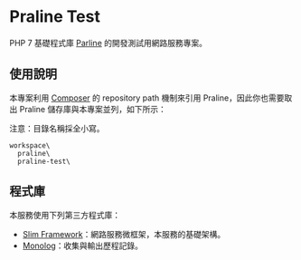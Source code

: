 Praline Test
============

PHP 7 基礎程式庫 [Parline](https://github/slimek/Praline) 的開發測試用網路服務專案。

使用說明
--------

本專案利用 [Composer](https://getcomposer.org/) 的 repository path 機制來引用 Praline，因此你也需要取出 Praline 儲存庫與本專案並列，如下所示：

注意：目錄名稱採全小寫。

```
workspace\
  praline\
  praline-test\
```  

程式庫
------

本服務使用下列第三方程式庫：

* [Slim Framework](https://www.slimframework.com/)：網路服務微框架，本服務的基礎架構。
* [Monolog](https://seldaek.github.io/monolog/)：收集與輸出歷程記錄。
